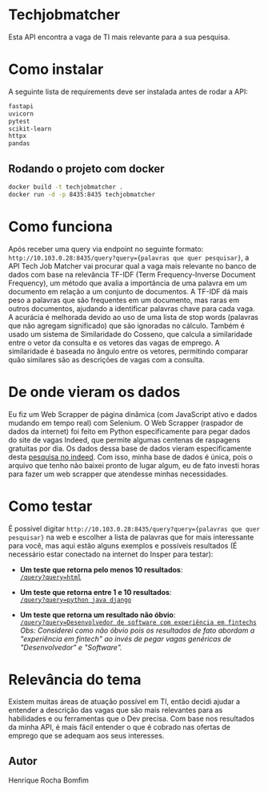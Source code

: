 # Techjobmatcher

Esta API encontra a vaga de TI mais relevante para a sua pesquisa.

# Como instalar

A seguinte lista de requirements deve ser instalada antes de rodar a API:
```bash
fastapi
uvicorn
pytest
scikit-learn
httpx
pandas
```

## Rodando o projeto com docker

```bash
docker build -t techjobmatcher .
docker run -d -p 8435:8435 techjobmatcher
```
# Como funciona

Após receber uma query via endpoint no seguinte formato: `http://10.103.0.28:8435/query?query={palavras que quer pesquisar}`, a API Tech Job Matcher vai procurar qual a vaga mais relevante no banco de dados com base na relevância TF-IDF (Term Frequency-Inverse Document Frequency), um método que avalia a importância de uma palavra em um documento em relação a um conjunto de documentos. A TF-IDF dá mais peso a palavras que são frequentes em um documento, mas raras em outros documentos, ajudando a identificar palavras chave para cada vaga. A acurácia é melhorada devido ao uso de uma lista de stop words (palavras que não agregam significado) que são ignoradas no cálculo. Também é usado um sistema de Similaridade do Cosseno, que calcula a similaridade entre o vetor da consulta e os vetores das vagas de emprego. A similaridade é baseada no ângulo entre os vetores, permitindo comparar quão similares são as descrições de vagas com a consulta.

# De onde vieram os dados

Eu fiz um Web Scrapper de página dinâmica (com JavaScript ativo e dados mudando em tempo real) com Selenium. O Web Scrapper (raspador de dados da internet) foi feito em Python especificamente para pegar dados do site de vagas Indeed, que permite algumas centenas de raspagens gratuitas por dia. Os dados dessa base de dados vieram especificamente desta [pesquisa no indeed](https://br.indeed.com/jobs?q=desenvolvedor+de+software&l=&from=searchOnHP&vjk=918f94e6e372b669). Com isso, minha base de dados é única, pois o arquivo que tenho não baixei pronto de lugar algum, eu de fato investi horas para fazer um web scrapper que atendesse minhas necessidades.

# Como testar

É possível digitar `http://10.103.0.28:8435/query?query={palavras que quer pesquisar}` na web e escolher a lista de palavras que for mais interessante para você, mas aqui estão alguns exemplos e possíveis resultados (É necessário estar conectado na internet do Insper para testar):

- **Um teste que retorna pelo menos 10 resultados**:  
  [`/query?query=html`](http://10.103.0.28:8435/query?query=html)

- **Um teste que retorna entre 1 e 10 resultados**:  
  [`/query?query=python java django`](http://10.103.0.28:8435/query?query=python%20java%20django)

- **Um teste que retorna um resultado não óbvio**:  
  [`/query?query=Desenvolvedor de software com experiência em fintechs`](http://10.103.0.28:8435/query?query=Desenvolvedor%20de%20software%20com%20experiência%20em%20fintechs)  
  _Obs: Considerei como não óbvio pois os resultados de fato abordam a "experiência em fintech" ao invés de pegar vagas genéricas de "Desenvolvedor" e "Software"._

# Relevância do tema

Existem muitas áreas de atuação possível em TI, então decidi ajudar a entender a descrição das vagas que são mais relevantes para as habilidades e ou ferramentas que o Dev precisa. Com base nos resultados da minha API, é mais fácil entender o que é cobrado nas ofertas de emprego que se adequam aos seus interesses.

## Autor

Henrique Rocha Bomfim
